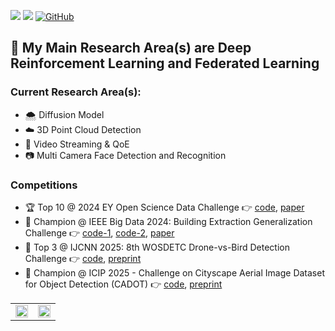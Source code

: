![](https://img.shields.io/badge/Major-Digital_Technology-609926?style=flat&logo=ABB%20RobotStudio&logoColor=ffffff)
![](https://img.shields.io/badge/-Postgraduate-609926?style=flat&logo=ABB%20RobotStudio&logoColor=ffffff)
[![GitHub](https://img.shields.io/github/stars/yjwong1999?style=social)](https://github.com/yjwong1999)

## 🔭 My Main Research Area(s) are Deep Reinforcement Learning and Federated Learning

### Current Research Area(s):
- 🌨️ Diffusion Model
- ☁️ 3D Point Cloud Detection
- 🎥 Video Streaming & QoE
- 📷 Multi Camera Face Detection and Recognition

### Competitions
- 🏆 Top 10 @ 2024 EY Open Science Data Challenge 👉 [code](https://github.com/Double-Y-EY-Challenge-2024/EY-challenge-2024), [paper](http://dx.doi.org/10.36227/techrxiv.172963135.56918790/v1)
- 🥇 Champion @ IEEE Big Data 2024: Building Extraction Generalization Challenge 👉 [code-1](https://github.com/yjwong1999/RSBuildingExtraction), [code-2](https://github.com/yjwong1999/RSGuidedDiffusion), [paper](https://doi.org/10.1109/BigData62323.2024.10825702)
- 🥉 Top 3 @ IJCNN 2025: 8th WOSDETC Drone-vs-Bird Detection Challenge 👉 [code](https://github.com/yjwong1999/IJCNN2025-DvB), [preprint](https://doi.org/10.36227/techrxiv.174495627.74350303/v1)
- 🥇 Champion @ ICIP 2025 - Challenge on Cityscape Aerial Image Dataset for Object Detection (CADOT) 👉 [code](https://github.com/yjwong1999/Double_J_CADOT_Challenge), [preprint](https://github.com/yjwong1999/Double_J_CADOT_Challenge/blob/62df466d9ccf2ccdd39ef44a34f34ff62b387fca/report/Tri-Axial%20Scaling%20In%20Aerial%20Object%20Detection%20Model%20Size%2C%20Dataset%20Size%20and%20Quality%2C%20and%20Test-Time%20Inference%20In%20the%20Cadot%20Challenge.pdf)

<table cellspacing="0" cellpadding="0">
  <tr align="center" valign="middle">
    <td><img width="100%" src="https://github-readme-stats.vercel.app/api?username=yjwong1999&count_private=true&theme=react&bg_color=20232A"></td>
    <td><img width="100%" src="https://github-readme-stats.vercel.app/api/top-langs/?username=yjwong1999&langs_count=6&hide=html,css,scss&layout=compact&theme=react&bg_color=20232A"></td>
  </tr>
</table>

<!--
**yjwong1999/yjwong1999** is a ✨ _special_ ✨ repository because its `README.md` (this file) appears on your GitHub profile.

Here are some ideas to get you started:

- 🔭 I’m currently working on ...
- 🌱 I’m currently learning ...
- 👯 I’m looking to collaborate on ...
- 🤔 I’m looking for help with ...
- 💬 Ask me about ...
- 📫 How to reach me: ...
- 😄 Pronouns: ...
- ⚡ Fun fact: ...
-->
